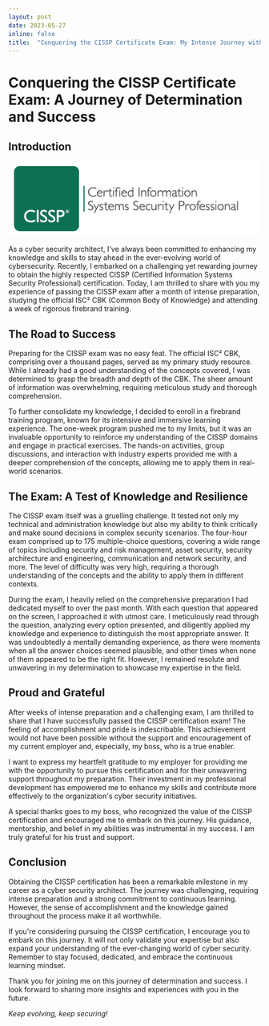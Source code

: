 ```yaml
---
layout: post
date: 2023-05-27
inline: false
title:  "Conquering the CISSP Certificate Exam: My Intense Journey with Firebrand Training"
---
```


# Conquering the CISSP Certificate Exam: A Journey of Determination and Success

## Introduction

![CISSP Exam](/assets/img/cissp-logo.png)

As a cyber security architect, I've always been committed to enhancing my knowledge and skills to stay ahead in the ever-evolving world of cybersecurity. Recently, I embarked on a challenging yet rewarding journey to obtain the highly respected CISSP (Certified Information Systems Security Professional) certification. Today, I am thrilled to share with you my experience of passing the CISSP exam after a month of intense preparation, studying the official ISC² CBK (Common Body of Knowledge) and attending a week of rigorous firebrand training.

## The Road to Success

Preparing for the CISSP exam was no easy feat. The official ISC² CBK, comprising over a thousand pages, served as my primary study resource. While I already had a good understanding of the concepts covered, I was determined to grasp the breadth and depth of the CBK. The sheer amount of information was overwhelming, requiring meticulous study and thorough comprehension.

To further consolidate my knowledge, I decided to enroll in a firebrand training program, known for its intensive and immersive learning experience. The one-week program pushed me to my limits, but it was an invaluable opportunity to reinforce my understanding of the CISSP domains and engage in practical exercises. The hands-on activities, group discussions, and interaction with industry experts provided me with a deeper comprehension of the concepts, allowing me to apply them in real-world scenarios.

## The Exam: A Test of Knowledge and Resilience

The CISSP exam itself was a gruelling challenge. It tested not only my technical and administration knowledge but also my ability to think critically and make sound decisions in complex security scenarios. The four-hour exam comprised up to 175 multiple-choice questions, covering a wide range of topics including security and risk management, asset security, security architecture and engineering, communication and network security, and more. The level of difficulty was very high, requiring a thorough understanding of the concepts and the ability to apply them in different contexts.

During the exam, I heavily relied on the comprehensive preparation I had dedicated myself to over the past month. With each question that appeared on the screen, I approached it with utmost care. I meticulously read through the question, analyzing every option presented, and diligently applied my knowledge and experience to distinguish the most appropriate answer. It was undoubtedly a mentally demanding experience, as there were moments when all the answer choices seemed plausible, and other times when none of them appeared to be the right fit. However, I remained resolute and unwavering in my determination to showcase my expertise in the field.

## Proud and Grateful

After weeks of intense preparation and a challenging exam, I am thrilled to share that I have successfully passed the CISSP certification exam! The feeling of accomplishment and pride is indescribable. This achievement would not have been possible without the support and encouragement of my current employer and, especially, my boss, who is a true enabler.

I want to express my heartfelt gratitude to my employer for providing me with the opportunity to pursue this certification and for their unwavering support throughout my preparation. Their investment in my professional development has empowered me to enhance my skills and contribute more effectively to the organization's cyber security initiatives.

A special thanks goes to my boss, who recognized the value of the CISSP certification and encouraged me to embark on this journey. His guidance, mentorship, and belief in my abilities was instrumental in my success. I am truly grateful for his trust and support.

## Conclusion

Obtaining the CISSP certification has been a remarkable milestone in my career as a cyber security architect. The journey was challenging, requiring intense preparation and a strong commitment to continuous learning. However, the sense of accomplishment and the knowledge gained throughout the process make it all worthwhile.

If you're considering pursuing the CISSP certification, I encourage you to embark on this journey. It will not only validate your expertise but also expand your understanding of the ever-changing world of cyber security. Remember to stay focused, dedicated, and embrace the continuous learning mindset.

Thank you for joining me on this journey of determination and success. I look forward to sharing more insights and experiences with you in the future.

*Keep evolving, keep securing!* 